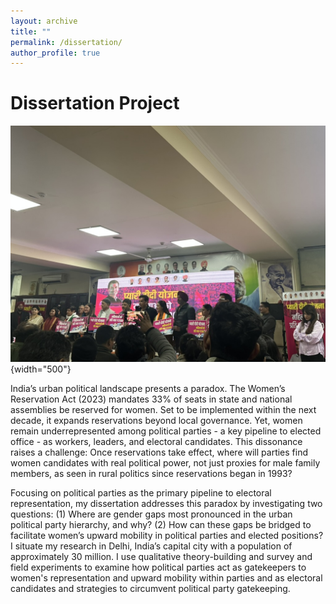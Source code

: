 ```yaml
---
layout: archive
title: ""
permalink: /dissertation/
author_profile: true
---
```


# Dissertation Project

![2025 Delhi Election Press Conference](images/D761F68E-A9B9-49D6-BEF7-89E4CAC517CB_1_105_c.jpeg){width="500"}

India’s urban political landscape presents a paradox. The Women’s Reservation Act (2023) mandates 33% of seats in state and national assemblies be reserved for women. Set to be implemented within the next decade, it expands reservations beyond local governance. Yet, women remain underrepresented among political parties - a key pipeline to elected office - as workers, leaders, and electoral candidates. This dissonance raises a challenge: Once reservations take effect, where will parties find women candidates with real political power, not just proxies for male family members, as seen in rural politics since reservations began in 1993?

Focusing on political parties as the primary pipeline to electoral representation, my dissertation addresses this paradox by investigating two questions: (1) Where are gender gaps most pronounced in the urban political party hierarchy, and why? (2) How can these gaps be bridged to facilitate women’s upward mobility in political parties and elected positions? I situate my research in Delhi, India’s capital city with a population of approximately 30 million. I use qualitative theory-building and survey and field experiments to examine how political parties act as gatekeepers to women's representation and upward mobility within parties and as electoral candidates and strategies to circumvent political party gatekeeping.
